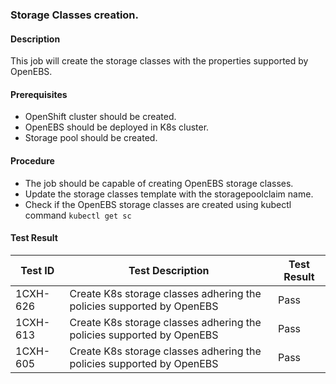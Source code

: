 ### Storage Classes creation.

#### Description

This job will create the storage classes with the properties supported by OpenEBS.

#### Prerequisites

- OpenShift cluster should be created.
- OpenEBS should be deployed in K8s cluster.
- Storage pool should be created.

#### Procedure

- The job should be capable of creating OpenEBS storage classes.
- Update the storage classes template with the storagepoolclaim name.
- Check if the OpenEBS storage classes are created using kubectl command `kubectl get sc`

#### Test Result

 | Test ID |   Test Description               | Test Result   |
 |---------|---------------------------| --------------|
|     1CXH-626                    |  Create K8s storage classes adhering the policies supported by OpenEBS           | Pass  |
|     1CXH-613                    |  Create K8s storage classes adhering the policies supported by OpenEBS           | Pass  |
 |    1CXH-605   |  Create K8s storage classes adhering the policies supported by OpenEBS           |  Pass     |

